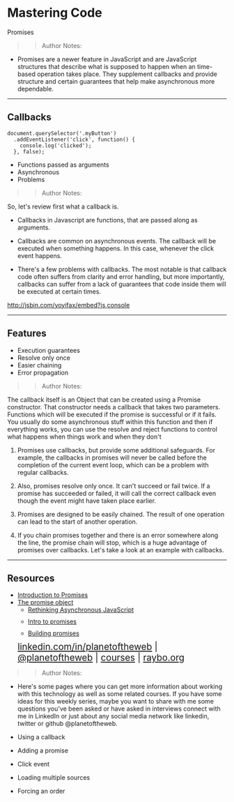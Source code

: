 <!-- .slide: data-state="title" -->

# Mastering Code
Promises

> > Author Notes:

- Promises are a newer feature in JavaScript and are JavaScript structures that describe what is supposed to happen when an time-based operation takes place. They supplement callbacks and provide structure and certain guarantees that help make asynchronous more dependable.

---

## Callbacks

```
document.querySelector('.myButton')
  .addEventListener('click', function() {
    console.log('clicked');
  }, false);
```

- Functions passed as arguments
- Asynchronous
- Problems

> > Author Notes:

So, let's review first what a callback is.

- Callbacks in Javascript are functions, that are passed along as arguments.

- Callbacks are common on asynchronous events. The callback will be executed when something happens. In this case, whenever the click event happens.

- There's a few problems with callbacks. The most notable is that callback code often suffers from clarity and error handling, but more importantly, callbacks can suffer from a lack of guarantees that code inside them will be executed at certain times.

http://jsbin.com/yoyifax/embed?js,console

---
## Features

- Execution guarantees
- Resolve only once
- Easier chaining
- Error propagation

> > Author Notes:

The callback itself is an Object that can be created using a Promise constructor. That constructor needs a callback that takes two parameters. Functions which will be executed if the promise is successful or if it fails. You usually do some asynchronous stuff within this function and then if everything works, you can use the resolve and reject functions to control what happens when things work and when they don't

1. Promises use callbacks, but provide some additional safeguards. For example, the callbacks in promises will never be called before the completion of the current event loop, which can be a problem with regular callbacks.

1. Also, promises resolve only once. It can't succeed or fail twice. If a promise has succeeded or failed, it will call the correct callback even though the event might have taken place earlier.

1. Promises are designed to be easily chained. The result of one operation can lead to the start of another operation.

1. If you chain promises together and there is an error somewhere along the line, the promise chain will stop, which is a huge advantage of promises over callbacks. Let's take a look at an example with callbacks.

---

## Resources
<ul>
  <li><a href="https://developers.google.com/web/fundamentals/primers/promises">Introduction to Promises</a></li>
  <li><a href="https://developer.mozilla.org/en-US/docs/Web/JavaScript/Reference/Global_Objects/Promise">The promise object</a></li>
  <li style="list-style: none;">
    <ul>
      <li style="margin-bottom: 10px"><a href="https://www.linkedin.com/learning/rethinking-asynchronous-javascript">Rethinking Asynchronous JavaScript</a></li>
      <li style="margin-bottom: 10px"><a href="https://www.linkedin.com/learning/learning-ecmascript-6/intro-to-promises?trk=insiders_6787408_learning">Intro to promises</a></li>
      <li style="margin-bottom: 10px"><a href="https://www.linkedin.com/learning/learning-ecmascript-6/building-promises?trk=insiders_6787408_learning">Building promises</a></li>
    </ul>
  <li style="list-style: none; font-size: 1.3rem;"><a href="https://www.linkedin.com/in/planetoftheweb">linkedin.com/in/planetoftheweb</a> | <a href="https://www.twitter.com/planetoftheweb">@planetoftheweb</a> | <a href="https://www.linkedin.com/learning/instructors/ray-villalobos">courses</a> | <a href="http://www.raybo.org">raybo.org</a></li>
</ul>

> > Author Notes:

- Here's some pages where you can get more information about working with this technology as well as some related courses. If you have some ideas for this weekly series, maybe you want to share with me some questions you've been asked or have asked in interviews connect with me in LinkedIn or just about any social media network like linkedin, twitter or github @planetoftheweb.

- Using a callback
- Adding a promise
- Click event
- Loading multiple sources
- Forcing an order
